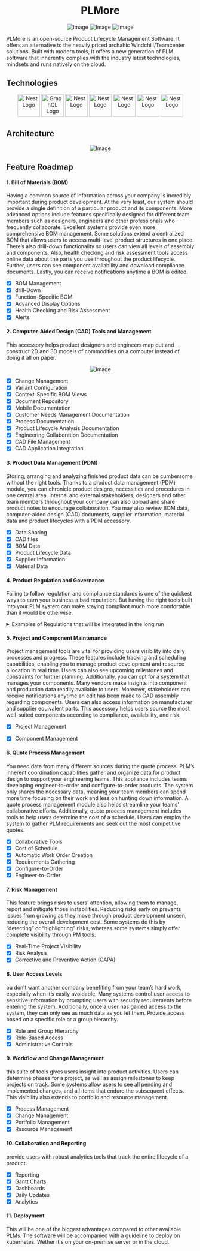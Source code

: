 <div align="center">

# PLMore

</div>

<div align="center">

![Image](https://img.shields.io/github/workflow/status/Mellywins/EzyFS/Multi-version%20Node%20build)
![Image](https://img.shields.io/github/workflow/status/Mellywins/EzyFS/CodeQL?label=CodeQL)
![Image](https://img.shields.io/github/workflow/status/Mellywins/EzyFS/Docker%20Image%20CI?label=Docker%20Images)

</div>

PLMore is an open-source Product Lifecycle Management Software. It offers an alternative to the heavily priced archahic Windchill/Teamcenter solutions. Built with modern tools, It offers a new generation of PLM software that inherently complies with the industry latest technologies, mindsets and runs natively on the cloud.

## Technologies

<div align="center">
  <a href="http://nestjs.com/" target="blank"><img src="https://nestjs.com/img/logo-small.svg" width="60" alt="Nest Logo" /></a>
  <a href="https://graphql.org/" target="blank"><img src="https://upload.wikimedia.org/wikipedia/commons/thumb/1/17/GraphQL_Logo.svg/512px-GraphQL_Logo.svg.png" width="60" alt="GraphQL Logo" /></a>
   <a href="https://www.consul.io/" target="blank"><img src="https://www.vectorlogo.zone/logos/consulio/consulio-icon.svg" width="60" alt="Nest Logo" /></a>
   <a href="https://www.postgresql.org/" target="blank"><img src="https://upload.wikimedia.org/wikipedia/commons/thumb/2/29/Postgresql_elephant.svg/540px-Postgresql_elephant.svg.png" width="60" alt="Nest Logo" /></a>
   <a href="https://redis.io/" target="blank"><img src="https://www.vectorlogo.zone/logos/redis/redis-icon.svg" width="60" alt="Nest Logo" /></a>
   <a href="https://www.vaultproject.io/" target="blank"><img src="https://cdn.worldvectorlogo.com/logos/vault-enterprise.svg" width="60" alt="Nest Logo" /></a>
   <a href="https://grpc.io/" target="blank"><img src="https://www.vectorlogo.zone/logos/grpcio/grpcio-icon.svg" width="60" height="" alt="Nest Logo" /></a>
   
</div>

## Architecture

<div align="center">

![Image](./docs/assets/Architecture_overview.png)

</div>

## Feature Roadmap
#### 1. Bill of Materials (BOM)
 Having a common source of information across your company is incredibly important during product development. At the very least, our system should provide a single definition of a particular product and its components. More advanced options include features specifically designed for different team members such as designers, engineers and other professionals who frequently collaborate. Excellent systems provide even more comprehensive BOM management. Some solutions extend a centralized BOM that allows users to access multi-level product structures in one place. There’s also drill-down functionality so users can view all levels of assembly and components. Also, health checking and risk assessment tools access online data about the parts you use throughout the product lifecycle. Further, users can see component availability and download compliance documents. Lastly, you can receive notifications anytime a BOM is edited.

- [x] BOM Management
- [x] drill-Down
- [x] Function-Specific BOM
- [x] Advanced Display Options
- [x] Health Checking and Risk Assessment
- [x] Alerts

#### 2. Computer-Aided Design (CAD) Tools and Management
This accessory helps product designers and engineers map out and construct 2D and 3D models of commodities on a computer instead of doing it all on paper.
<div align="center">

![Image](./docs/assets/CAD.png)
</div>

- [x] Change Management
- [x] Variant Configuration
- [x] Context-Specific BOM Views
- [x] Document Repository
- [x] Mobile Documentation
- [x] Customer Needs Management Documentation
- [x] Process Documentation
- [x] Product Lifecycle Analysis Documentation
- [x] Engineering Collaboration Documentation
- [x] CAD File Management
- [x] CAD Application Integration

#### 3. Product Data Management (PDM)
Storing, arranging and analyzing finished product data can be cumbersome without the right tools. Thanks to a product data management (PDM) module, you can chronicle product designs, necessities and procedures in one central area. Internal and external stakeholders, designers and other team members throughout your company can also upload and share product notes to encourage collaboration. You may also review BOM data, computer-aided design (CAD) documents, supplier information, material data and product lifecycles with a PDM accessory.

- [x] Data Sharing
- [x] CAD files
- [x] BOM Data
- [x] Product Lifecycle Data
- [x] Supplier Information
- [x] Material Data

#### 4. Product Regulation and Governance
Failing to follow regulation and compliance standards is one of the quickest ways to earn your business a bad reputation. But having the right tools built into your PLM system can make staying compliant much more comfortable than it would be otherwise.

<details>
      <summary> Examples of Regulations that will be integrated in the long run </summary>
      <br>

      - [ ] Regulatory Compliance

      - [ ] Medical Device Standards

      - [ ] Environmental Standards

      - [ ] Product Safety Standards

      - [ ] FDA Regulations

      - [ ] ISO Standards

      - [ ] REACH

      - [ ] RoHS

      - [ ] WEEE

      - [ ] JEDEC

      - [ ] China RoHS

      - [ ] Japanese Green Initiative

      - [ ] Conflict Mineral Tracking

      - [ ] DoD

      - [ ] SEC Guidelines

      - [ ] SOP

      - [ ] Vendor-Specific Objective Evidence (VSOE)

      - [ ] Sarbanes-Oxley Act

      - [ ] AICPA

      - [ ] FASB

      - [ ] SEC

</details>

#### 5. Project and Component Maintenance
Project management tools are vital for providing users visibility into daily processes and progress. These features include tracking and scheduling capabilities, enabling you to manage product development and resource allocation in real time. Users can also see upcoming milestones and constraints for further planning. Additionally, you can opt for a system that manages your components. Many vendors make insights into component and production data readily available to users. Moreover, stakeholders can receive notifications anytime an edit has been made to CAD assembly regarding components. Users can also access information on manufacturer and supplier equivalent parts. This accessory helps users source the most well-suited components according to compliance, availability, and risk.

- [x] Project Management

- [x] Component Management




#### 6. Quote Process Management

You need data from many different sources during the quote process. PLM’s inherent coordination capabilities gather and organize data for product design to support your engineering teams. This appliance includes teams developing engineer-to-order and configure-to-order products. The system only shares the necessary data, meaning your team members can spend more time focusing on their work and less on hunting down information. A quote process management module also helps streamline your teams’ collaborative efforts.
Additionally, quote process management includes tools to help users determine the cost of a schedule. Users can employ the system to gather PLM requirements and seek out the most competitive quotes.

- [x] Collaborative Tools
- [x] Cost of Schedule
- [x] Automatic Work Order Creation
- [x] Requirements Gathering
- [x] Configure-to-Order
- [x] Engineer-to-Order

#### 7. Risk Management

This feature brings risks to users’ attention, allowing them to manage, report and mitigate those instabilities. Reducing risks early on prevents issues from growing as they move through product development unseen, reducing the overall development cost. Some systems do this by “detecting” or “highlighting” risks, whereas some systems simply offer complete visibility through PM tools.

- [x] Real-Time Project Visibility
- [x] Risk Analysis
- [x] Corrective and Preventive Action (CAPA)

#### 8. User Access Levels

ou don’t want another company benefiting from your team’s hard work, especially when it’s easily avoidable. Many systems control user access to sensitive information by prompting users with security requirements before entering the system. Additionally, once a user has gained access to the system, they can only see as much data as you let them. Provide access based on a specific role or a group hierarchy.

- [x] Role and Group Hierarchy
- [x] Role-Based Access
- [x] Administrative Controls

#### 9. Workflow and Change Management
this suite of tools gives users insight into product activities. Users can determine phases for a project, as well as assign milestones to keep projects on track. Some systems allow users to see all pending and implemented changes, and all items that endure the subsequent effects. This visibility also extends to portfolio and resource management.

- [x] Process Management
- [x] Change Management
- [x] Portfolio Management
- [x] Resource Management

#### 10. Collaboration and Reporting
provide users with robust analytics tools that track the entire lifecycle of a product.

- [x] Reporting
- [x] Gantt Charts
- [x] Dashboards
- [x] Daily Updates
- [x] Analytics

#### 11. Deployment
This will be one of the biggest advantages compared to other available PLMs. The software will be accompanied with a guideline to deploy on kubernetes. Wether it's on your on-premise server or in the cloud.
